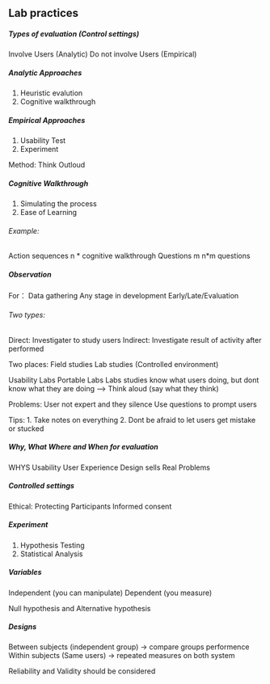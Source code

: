 ## Lab practices

##### Types of evaluation (Control settings)
Involve Users (Analytic)
Do not involve Users (Empirical)

##### Analytic Approaches
1. Heuristic evalution
2. Cognitive walkthrough

##### Empirical Approaches 
1. Usability Test
2. Experiment

Method: Think Outloud

##### Cognitive Walkthrough
1. Simulating the process
2. Ease of Learning

###### Example:
Action sequences n * cognitive walkthrough Questions m
n*m questions

##### Observation
For：
Data gathering
Any stage in development
Early/Late/Evaluation

###### Two types:
Direct: Investigater to study users
Indirect: Investigate result of activity after performed

Two places:
Field studies
Lab studies (Controlled environment)

Usability Labs
Portable Labs
Labs studies know what users doing, but dont know what they are doing 
——> Think aloud (say what they think)

Problems: User not expert and they silence
Use questions to prompt users

Tips: 1. Take notes on everything
2. Dont be afraid to let users get mistake or stucked

##### Why, What Where and When for evaluation
WHYS
Usability
User Experience
Design sells
Real Problems

##### Controlled settings
Ethical:
Protecting Participants
Informed consent

##### Experiment
1. Hypothesis Testing
2. Statistical Analysis

##### Variables
Independent (you can manipulate)
Dependent (you measure)

Null hypothesis and Alternative hypothesis

##### Designs
Between subjects (independent group) -> compare groups performence
Within subjects (Same users) -> repeated measures on both system

Reliability and Validity should be considered

